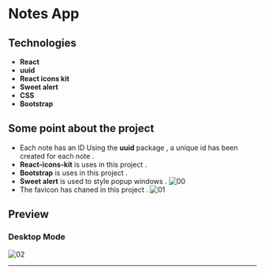 # Notes App

## Technologies

- **React**
- **uuid**
- **React icons kit**
- **Sweet alert**
- **CSS**
- **Bootstrap**

## Some point about the project

- Each note has an ID Using the **uuid** package , a unique id has been created for each note .
- **React-icons-kit** is uses in this project .
- **Bootstrap** is uses in this project .
- **Sweet alert** is used to style popup windows .
![00](https://user-images.githubusercontent.com/100797809/196009091-3dd97f68-c2cf-4037-8d4b-5a0e2d2e1ebc.png)
- The favicon has chaned in this project .
![01](https://user-images.githubusercontent.com/100797809/196009145-13968ede-5982-4da4-ae38-d7a1d311c1cb.png)

## Preview
### Desktop Mode

![02](https://user-images.githubusercontent.com/100797809/196009248-a30b27ce-a3a9-4f55-8634-e2b3c19c9ba1.png)

---
